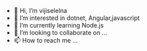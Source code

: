 - 👋 Hi, I’m vijiselelna
- 👀 I’m interested in dotnet, Angular,javascript
- 🌱 I’m currently learning Node.js
- 💞️ I’m looking to collaborate on ...
- 📫 How to reach me ...

<!---
vijiselelna/vijiselelna is a ✨ special ✨ repository because its `README.md` (this file) appears on your GitHub profile.
You can click the Preview link to take a look at your changes.
--->
